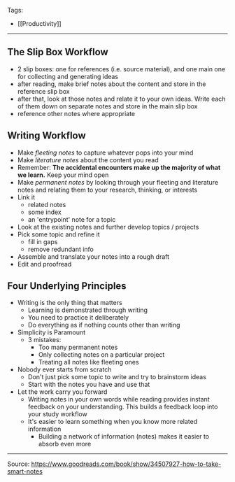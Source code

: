 Tags:
- [[Productivity]]
---
## The Slip Box Workflow
- 2 slip boxes: one for references (i.e. source material), and one main one for collecting and generating ideas
- after reading, make brief notes about the content and store in the reference slip box
- after that, look at those notes and relate it to your own ideas. Write each of them down on separate notes and store in the main slip box
- reference other notes where appropriate

## Writing Workflow
- Make _fleeting notes_ to capture whatever pops into your mind
- Make _literature notes_ about the content you read
- Remember: **The accidental encounters make up the majority of what we learn.** Keep your mind open
- Make _permanent notes_ by looking through your fleeting and literature notes and relating them to your research, thinking, or interests
- Link it
    - related notes
    - some index
    - an 'entrypoint' note for a topic
- Look at the existing notes and further develop topics / projects
- Pick some topic and refine it
    - fill in gaps
    - remove redundant info
- Assemble and translate your notes into a rough draft
- Edit and proofread

## Four Underlying Principles
- Writing is the only thing that matters
    - Learning is demonstrated through writing
    - You need to practice it deliberately
    - Do everything as if nothing counts other than writing
- Simplicity is Paramount
    - 3 mistakes:
        - Too many permanent notes
        - Only collecting notes on a particular project
        - Treating all notes like fleeting ones
- Nobody ever starts from scratch
    - Don't just pick some topic to write and try to brainstorm ideas
    - Start with the notes you have and use that
- Let the work carry you forward
    - Writing notes in your own words while reading provides instant feedback on your understanding. This builds a feedback loop into your study workflow
    - It's easier to learn something when you know more related information 
        - Building a network of information (notes) makes it easier to absorb even more 

---
Source: https://www.goodreads.com/book/show/34507927-how-to-take-smart-notes

